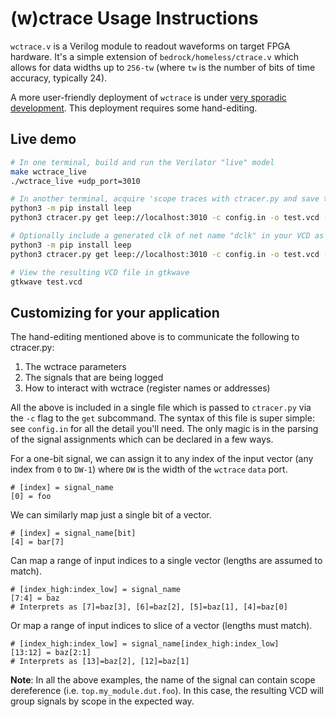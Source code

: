 # (w)ctrace Usage Instructions

`wctrace.v` is a Verilog module to readout waveforms on target FPGA hardware.
It's a simple extension of `bedrock/homeless/ctrace.v` which allows for data widths up
to `256-tw` (where `tw` is the number of bits of time accuracy, typically 24).

A more user-friendly deployment of `wctrace` is under [very sporadic development](https://gitlab.lbl.gov/kpenney/openila).
This deployment requires some hand-editing.

## Live demo

```sh
# In one terminal, build and run the Verilator "live" model
make wctrace_live
./wctrace_live +udp_port=3010

# In another terminal, acquire 'scope traces with ctracer.py and save to "test.vcd"
python3 -m pip install leep
python3 ctracer.py get leep://localhost:3010 -c config.in -o test.vcd --runtime 1

# Optionally include a generated clk of net name "dclk" in your VCD as well (can substantially increase file size)
python3 -m pip install leep
python3 ctracer.py get leep://localhost:3010 -c config.in -o test.vcd --runtime 1 --clk dclk

# View the resulting VCD file in gtkwave
gtkwave test.vcd
```

## Customizing for your application
The hand-editing mentioned above is to communicate the following to ctracer.py:
  1. The wctrace parameters
  2. The signals that are being logged
  3. How to interact with wctrace (register names or addresses)

All the above is included in a single file which is passed to `ctracer.py` via the `-c` flag to the
`get` subcommand.  The syntax of this file is super simple: see `config.in` for all the detail you'll need.
The only magic is in the parsing of the signal assignments which can be declared in a few ways.

For a one-bit signal, we can assign it to any index of the input vector (any index from `0` to `DW-1`)
where `DW` is the width of the `wctrace` `data` port.
```
# [index] = signal_name
[0] = foo
```

We can similarly map just a single bit of a vector.
```
# [index] = signal_name[bit]
[4] = bar[7]
```

Can map a range of input indices to a single vector (lengths are assumed to match).
```
# [index_high:index_low] = signal_name
[7:4] = baz
# Interprets as [7]=baz[3], [6]=baz[2], [5]=baz[1], [4]=baz[0]
```

Or map a range of input indices to slice of a vector (lengths must match).
```
# [index_high:index_low] = signal_name[index_high:index_low]
[13:12] = baz[2:1]
# Interprets as [13]=baz[2], [12]=baz[1]
```

__Note__: In all the above examples, the name of the signal can contain scope dereference
(i.e. `top.my_module.dut.foo`).  In this case, the resulting VCD will group signals by
scope in the expected way.
